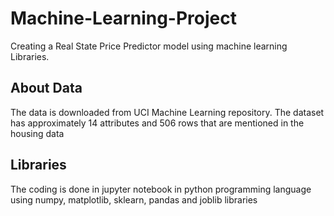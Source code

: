 # Machine-Learning-Project
Creating a Real State Price Predictor model using machine learning Libraries.
## About Data
The data is downloaded from UCI Machine Learning repository. The dataset has approximately 14 attributes and 506 rows that are mentioned in the housing data
## Libraries
The coding is done in jupyter notebook in python programming language using numpy, matplotlib, sklearn, pandas and joblib libraries

